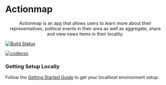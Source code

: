 # Actionmap

<div style="text-align: center;">

Actionmap is an app that allows users to learn more about their representatives,
political events in their area as well as aggregate, share and view news items in their locality.

</div>

[![Build Status](https://travis-ci.com/cs169/hw-agile-iterations-group28.svg?token=bwQsPweqLRTprHCtq9C4&branch=travis_ci_setup)](https://travis-ci.com/cs169/hw-agile-iterations-group28)

[![codecov](https://codecov.io/gh/cs169/hw-agile-iterations-group28/branch/master/graph/badge.svg?token=HNPX7FJBUB)](https://codecov.io/gh/cs169/hw-agile-iterations-group28)

### Getting Setup Locally

Follow the [Getting Started Guide](./docs/getting-started.md) to get your localhost environment setup.
